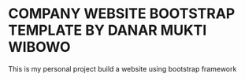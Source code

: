 <h1>COMPANY WEBSITE BOOTSTRAP TEMPLATE BY DANAR MUKTI WIBOWO</h1>
<p>This is my personal project build a website using bootstrap framework</p>
